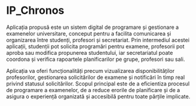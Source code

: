 # IP_Chronos

Aplicația propusă este un sistem digital de programare și gestionare a examenelor universitare, conceput pentru a facilita comunicarea și organizarea între studenți, profesori și secretariat. Prin intermediul acestei aplicații, studenții pot solicita programări pentru examene, profesorii pot aproba sau modifica propunerea studentului, iar secretariatul poate coordona și verifica rapoartele planificarilor pe grupe, profesori sau sali.

Aplicația va oferi funcționalități precum vizualizarea disponibilităților profesorilor, gestionarea solicitărilor de examene și notificări în timp real privind statusul solicitărilor. Scopul principal este de a eficientiza procesul de programare a examenelor, de a reduce erorile de planificare și de a asigura o experiență organizată și accesibilă pentru toate părțile implicate.
